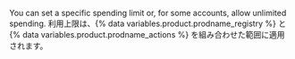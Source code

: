 You can set a specific spending limit or, for some accounts, allow unlimited spending. 利用上限は、{% data variables.product.prodname_registry %} と {% data variables.product.prodname_actions %} を組み合わせた範囲に適用されます。
